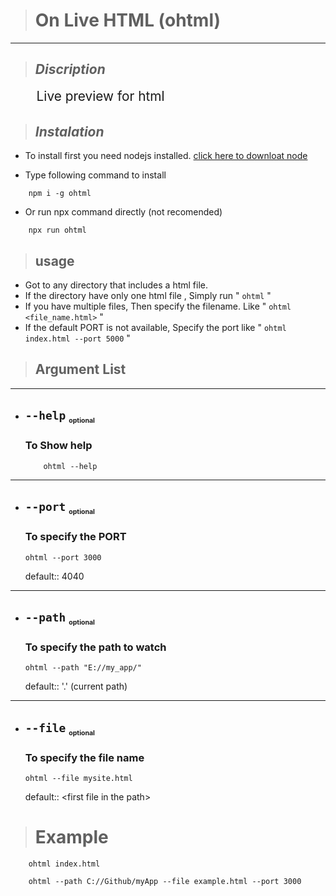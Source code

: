 ># On Live HTML \(ohtml\)
<hr>

>## <i> Discription </i>
<div style="
    margin-left:2em;
    margin-bottom:2rem;
    font-size:1.3rem
">Live preview for html</div>

>## <i>Instalation</i>
* To install first you need nodejs installed. [click here to downloat node](https://nodejs.org/en/download/)

* Type following command to install
```
    npm i -g ohtml
```
* Or run npx command directly (not recomended)
```
    npx run ohtml
```
>## usage
* Got to any directory that includes a html file.
* If the directory have only one html file , Simply run " ``` ohtml ``` "
* If you have multiple files, Then specify the filename. Like " ``` ohtml <file_name.html> ``` "
* If the default PORT is not available, Specify the port like " ``` ohtml index.html --port 5000 ``` "

>## Argument List

<hr>

 * ## ```--help```  <sub style="font-size:.5em">optional</sub>
    ###  To Show help
    ```
        ohtml --help
    ```
<hr>

* ## ``` --port ``` <sub style="font-size:.5em">optional</sub>
    ### To specify the PORT
    ```
    ohtml --port 3000
    ```
    default:: 4040

<hr>

* ## ``` --path ```  <sub style="font-size:.5em">optional</sub>

    ### To specify the path to watch
    ```
    ohtml --path "E://my_app/"
    ```
    default:: '.' (current path)

<hr>

* ## ```--file``` <sub style="font-size:.5em">optional</sub>

    ### To specify the file name
    ```
    ohtml --file mysite.html
    ```
    default:: <first file in the path\>

># Example
```
    ohtml index.html
```
```
    ohtml --path C://Github/myApp --file example.html --port 3000
```